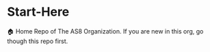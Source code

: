 # Start-Here
🏠 Home Repo of The AS8 Organization. If you are new in this org, go though this repo first.
